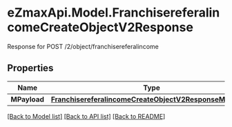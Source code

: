 # eZmaxApi.Model.FranchisereferalincomeCreateObjectV2Response
Response for POST /2/object/franchisereferalincome

## Properties

Name | Type | Description | Notes
------------ | ------------- | ------------- | -------------
**MPayload** | [**FranchisereferalincomeCreateObjectV2ResponseMPayload**](FranchisereferalincomeCreateObjectV2ResponseMPayload.md) |  | 

[[Back to Model list]](../README.md#documentation-for-models) [[Back to API list]](../README.md#documentation-for-api-endpoints) [[Back to README]](../README.md)

